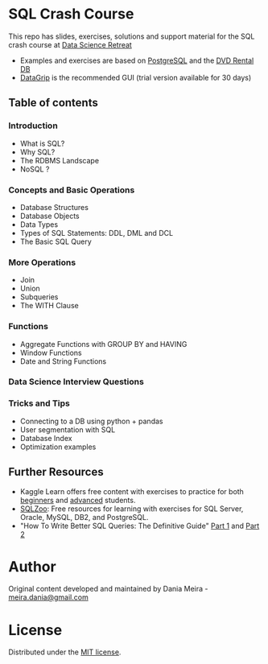 # SQL Crash Course

This repo has slides, exercises, solutions and support material for the SQL crash course at [Data Science Retreat](http://datascienceretreat.com/)

* Examples and exercises are based on [PostgreSQL](https://www.postgresql.org/) and the [DVD Rental DB](https://github.com/robconery/dvdrental)
* [DataGrip](https://www.jetbrains.com/datagrip/) is the recommended GUI (trial version available for 30 days)

## Table of contents

### Introduction
+ What is SQL?
+ Why SQL?
+ The RDBMS Landscape 
+ NoSQL ?
### Concepts and Basic Operations
+ Database Structures
+ Database Objects
+ Data Types
+ Types of SQL Statements: DDL, DML and DCL
+ The Basic SQL Query
### More Operations
+ Join
+ Union
+ Subqueries
+ The WITH Clause
### Functions
+ Aggregate Functions with GROUP BY and HAVING
+ Window Functions
+ Date and String Functions
### Data Science Interview Questions
### Tricks and Tips
+ Connecting to a DB using python + pandas
+ User segmentation with SQL
+ Database Index
+ Optimization examples

## Further Resources
+ Kaggle Learn offers free content with exercises to practice for both [beginners](https://www.kaggle.com/learn/intro-to-sql) and [advanced](https://www.kaggle.com/learn/advanced-sql) students.
+ [SQLZoo](https://sqlzoo.net/wiki/SQL_Tutorial): Free resources for learning with exercises for SQL Server, Oracle, MySQL, DB2, and PostgreSQL.
+ "How To Write Better SQL Queries: The Definitive Guide" [Part 1](https://www.kdnuggets.com/2017/08/write-better-sql-queries-definitive-guide-part-1.html) and [Part 2](https://www.kdnuggets.com/2017/08/write-better-sql-queries-definitive-guide-part-2.html)

# Author
Original content developed and maintained by Dania Meira - meira.dania@gmail.com

# License
Distributed under the [MIT license](LICENSE.md).

